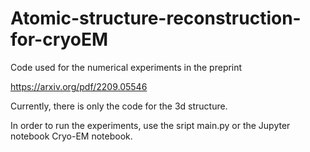 # Atomic-structure-reconstruction-for-cryoEM

Code used for the numerical experiments in the preprint 

https://arxiv.org/pdf/2209.05546

Currently, there is only the code for the 3d structure.

In order to run the experiments, use the sript main.py or the Jupyter notebook Cryo-EM notebook.
